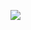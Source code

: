 ![](https://github.com/Dilixiaociba/-/blob/master/%E6%97%B6%E5%BA%8F%E9%80%BB%E8%BE%91%E7%94%B5%E8%B7%AF%E5%88%86%E6%9E%90/IMG_20191204_110513__01.jpg)
